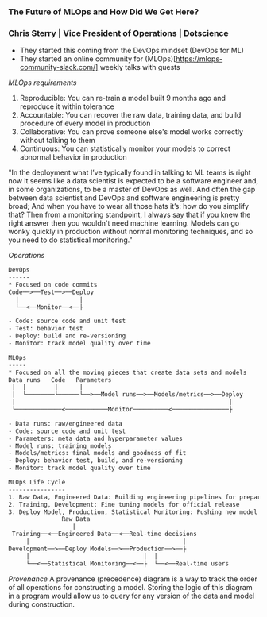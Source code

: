 ### The Future of MLOps and How Did We Get Here?
### Chris Sterry | Vice President of Operations | Dotscience
- They started this coming from the DevOps mindset (DevOps for ML)
- They started an online community for (MLOps)[https://mlops-community-slack.com/] weekly talks with guests

*MLOps requirements*
1. Reproducible: You can re-train a model built 9 months ago and reproduce it within tolerance
2. Accountable: You can recover the raw data, training data, and build procedure of every model in production
3. Collaborative: You can prove someone else's model works correctly without talking to them
4. Continuous: You can statistically monitor your models to correct abnormal behavior in production

"In the deployment what I’ve typically found in talking to ML teams is right now it seems like a data scientist is expected to be a software engineer and, in some organizations, to be a master of DevOps as well. And often the gap between data scientist and DevOps and software engineering is pretty broad; And when you have to wear all those hats it’s: how do you simplify that? Then from a monitoring standpoint, I always say that if you knew the right answer then you wouldn't need machine learning. Models can go wonky quickly in production without normal monitoring techniques, and so you need to do statistical monitoring."

*Operations*
```txt
DevOps
------
* Focused on code commits
Code──>──Test──>──Deploy
  |                 |
  └──<──Monitor──<──├

- Code: source code and unit test
- Test: behavior test
- Deploy: build and re-versioning
- Monitor: track model quality over time

MLOps
-----
* Focused on all the moving pieces that create data sets and models
Data runs   Code   Parameters
 |  |        |      |
 |  └────────└──────└──>──Model runs──>──Models/metrics──>──Deploy
 |                                                            |
 └─────────────<────────────Monitor──────────<────────────────├

- Data runs: raw/engineered data
- Code: source code and unit test
- Parameters: meta data and hyperparameter values
- Model runs: training models
- Models/metrics: final models and goodness of fit
- Deploy: behavior test, build, and re-versioning
- Monitor: track model quality over time

MLOps Life Cycle
----------------
1. Raw Data, Engineered Data: Building engineering pipelines for preparing data
2. Training, Development: Fine tuning models for official release
3. Deploy Model, Production, Statistical Monitoring: Pushing new model versions through CI/CD and being alerted on issues as models depreciate
               Raw Data
                  |
 Training──<──Engineered Data──<──Real-time decisions
     |                                           |
Development──>──Deploy Models──>──Production──>──├
     |                                |  |
     └──<──Statistical Monitoring──<──├  └──<──Real-time users
```

*Provenance*
A provenance (precedence) diagram is a way to track the order of all operations for constructing a model. Storing the logic of this diagram in a program would allow us to query for any version of the data and model during construction.

